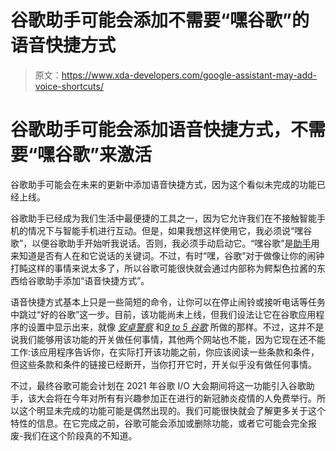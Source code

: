 # 谷歌助手可能会添加不需要“嘿谷歌”的语音快捷方式

> 原文：<https://www.xda-developers.com/google-assistant-may-add-voice-shortcuts/>

# 谷歌助手可能会添加语音快捷方式，不需要“嘿谷歌”来激活

谷歌助手可能会在未来的更新中添加语音快捷方式，因为这个看似未完成的功能已经上线。

谷歌助手已经成为我们生活中最便捷的工具之一，因为它允许我们在不接触智能手机的情况下与智能手机进行互动。但是，如果我想这样使用它，我必须说“嘿谷歌”，以便谷歌助手开始听我说话。否则，我必须手动启动它。“嘿谷歌”是[助手](https://www.xda-developers.com/tag/google-assistant-app-t/)用来知道是否有人在和它说话的关键词。不过，有时“嘿，谷歌”对于做像让你的闹钟打盹这样的事情来说太多了，所以谷歌可能很快就会通过内部称为鳄梨色拉酱的东西给谷歌助手添加“语音快捷方式”。

语音快捷方式基本上只是一些简短的命令，让你可以在停止闹铃或接听电话等任务中跳过“好的谷歌”这一步。目前，该功能尚未上线，但我们设法让它在谷歌应用程序的设置中显示出来，就像 [*安卓警察*](https://www.androidpolice.com/2021/04/23/googles-guacamole-isnt-just-a-delicious-dip-its-a-mysterious-new-assistant-feature/) 和[*9 to 5 谷歌*](https://9to5google.com/2021/04/23/google-assistant-guacamole/) 所做的那样。不过，这并不是说我们能够用该功能的开关做任何事情，其他两个网站也不能，因为它现在还不能工作:该应用程序告诉你，在实际打开该功能之前，你应该阅读一些条款和条件，但这些条款和条件的链接已经断开，当你打开它时，开关似乎没有做任何事情。

不过，最终谷歌可能会计划在 2021 年谷歌 I/O 大会期间将这一功能引入谷歌助手，该大会将在今年对所有有兴趣参加正在进行的新冠肺炎疫情的人免费举行。所以这个明显未完成的功能可能是偶然出现的。我们可能很快就会了解更多关于这个特性的信息。在它完成之前，谷歌可能会添加或删除功能，或者它可能会完全报废-我们在这个阶段真的不知道。